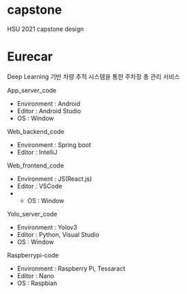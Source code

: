 # capstone
HSU 2021 capstone design

# Eurecar
Deep Learning 기반 차량 추적 시스템을 통한 주차장 총 관리 서비스

App_server_code
- Environment : Android
- Editor : Android Studio
- OS : Window

Web_backend_code
- Environment : Spring boot
- Editor : IntelliJ

Web_frontend_code
- Environment : JS(React.js)
- Editor : VSCode
- - OS : Window

Yolo_server_code
- Environment : Yolov3
- Editor : Python, Visual Studio
- OS : Window

Raspberrypi-code
- Environment : Raspberry Pi, Tessaract
- Editor : Nano
- OS : Raspbian


